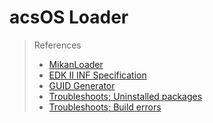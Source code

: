 # acsOS Loader
>References
>* [MikanLoader](https://github.com/uchan-nos/mikanos/tree/osbook_day02a)
>* [EDK II INF Specification](https://edk2-docs.gitbook.io/edk-ii-inf-specification/3_edk_ii_inf_file_format/34_-defines-_section)
>* [GUID Generator](https://www.guidgenerator.com/online-guid-generator.aspx)
>* [Troubleshoots; Uninstalled packages](https://github.com/junxnone/Linux/issues/40)
>* [Troubleshoots; Build errors](https://stackoverflow.com/questions/63725239/build-edk2-in-linux)
